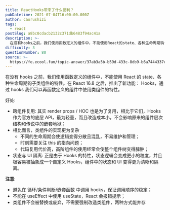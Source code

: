 ```yaml
---
title: ReactHooks带来了什么便利？
pubDatetime: 2021-07-04T16:00:00.000Z
author: caorushizi
tags:
  - react
postSlug: a8bc0cdacb2132c371db6483f94ac41a
description: >-
  在没有hooks之前，我们使用函数定义的组件中，不能使用React的state、各种生命周期钩子类组件的特性。在React16.8之后，推出了新功能：Hooks，通过hooks我们可以再函数定义的组件
difficulty: 3
questionNumber: 80
source: >-
  https://fe.ecool.fun/topic-answer/37ab3a5b-b59d-433c-8db9-b6a7444337c3?orderBy=updateTime&order=desc&tagId=13
---
```


在没有 hooks 之前，我们使用函数定义的组件中，不能使用 React 的 state、各种生命周期钩子类组件的特性。在 React 16.8 之后，推出了新功能： Hooks，通过 hooks 我们可以再函数定义的组件中使用类组件的特性。

好处:

- 跨组件复用: 其实 render props / HOC 也是为了复用，相比于它们，Hooks 作为官方的底层 API，最为轻量，而且改造成本小，不会影响原来的组件层次结构和传说中的嵌套地狱；
- 相比而言，类组件的实现更为复杂
  - 不同的生命周期会使逻辑变得分散且混乱，不易维护和管理；
  - 时刻需要关注 this 的指向问题；
  - 代码复用代价高，高阶组件的使用经常会使整个组件树变得臃肿；
- 状态与 UI 隔离: 正是由于 Hooks 的特性，状态逻辑会变成更小的粒度，并且极容易被抽象成一个自定义 Hooks，组件中的状态和 UI 变得更为清晰和隔离。

**注意**:

- 避免在 循环/条件判断/嵌套函数 中调用 hooks，保证调用顺序的稳定；
- 不能在 useEffect 中使用 useState，React 会报错提示；
- 类组件不会被替换或废弃，不需要强制改造类组件，两种方式能并存

